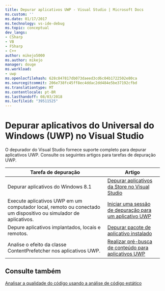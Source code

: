 ```yaml
---
title: Depurar aplicativos UWP - Visual Studio | Microsoft Docs
ms.custom: ''
ms.date: 01/17/2017
ms.technology: vs-ide-debug
ms.topic: conceptual
dev_langs:
- CSharp
- VB
- FSharp
- C++
author: mikejo5000
ms.author: mikejo
manager: douge
ms.workload:
- uwp
ms.openlocfilehash: 628c847817db073daeed3cd6c04b1722502e80ca
ms.sourcegitcommit: 206e738fc45ff8ec4ddac2dd484e5be37192cfbd
ms.translationtype: MT
ms.contentlocale: pt-BR
ms.lasthandoff: 08/03/2018
ms.locfileid: "39511525"
---
```

# <a name="debug-universal-windows-apps-uwp-in-visual-studio"></a>Depurar aplicativos do Universal do Windows (UWP) no Visual Studio

O depurador do Visual Studio fornece suporte completo para depurar aplicativos UWP. Consulte os seguintes artigos para tarefas de depuração UWP.

|Tarefa de depuração|Artigo|
|-|-|  
|Depurar aplicativos do Windows 8.1|[Depurar aplicativos da Store no Visual Studio](debug-store-apps-in-visual-studio.md)|
|Execute aplicativos UWP em um computador local, remoto ou conectado um dispositivo ou simulador de aplicativos.|[Iniciar uma sessão de depuração para um aplicativo UWP](../debugger/start-a-debugging-session-for-a-store-app-in-visual-studio-vb-csharp-cpp-and-xaml.md)|
|Depure aplicativos implantados, locais e remotos.|[Depurar pacote de aplicativo instalado](../debugger/debug-installed-app-package.md)|
|Analise o efeito da classe ContentPrefetcher nos aplicativos UWP.|[Realizar pré-busca de conteúdo para aplicativos UWP](../debugger/prefetch-content-for-windows-store-apps.md)|

  
## <a name="see-also"></a>Consulte também  
 [Analisar a qualidade do código usando a análise de código estático](../test/analyze-the-code-quality-of-store-apps-using-visual-studio-static-code-analysis.md)
